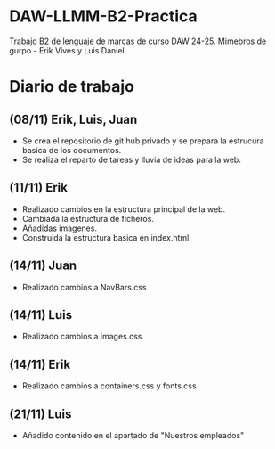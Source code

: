# DAW-LLMM-B2-Practica
Trabajo B2 de lenguaje de marcas de curso DAW 24-25. Mimebros de gurpo - Erik Vives y Luis Daniel

# Diario de trabajo
## (08/11) Erik, Luis, Juan
- Se crea el repositorio de git hub privado y se prepara la estrucura basica de los documentos.
- Se realiza el reparto de tareas y lluvia de ideas para la web.

## (11/11) Erik
- Realizado cambios en la estructura principal de la web.
- Cambiada la estructura de ficheros.
- Añadidas imagenes.
- Construida la estructura basica en index.html.

## (14/11) Juan
- Realizado cambios a NavBars.css

## (14/11) Luis
- Realizado cambios a images.css

## (14/11) Erik
- Realizado cambios a containers.css y fonts.css

## (21/11) Luis
- Añadido contenido en el apartado de "Nuestros empleados"